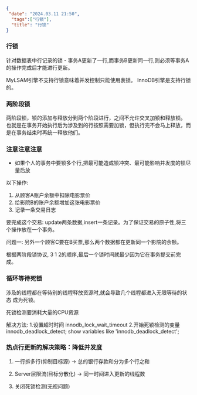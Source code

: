 

```json
{
 "date": "2024.03.11 21:50",
  "tags":["行锁"],
  "title": "行锁"
}
```

### 行锁

针对数据表中行记录的锁 - 事务A更新了一行,而事务B更新同一行,则必须等事务A的操作完成后才能进行更新。

MyLSAM引擎不支持行锁意味着并发控制只能使用表锁。
InnoDB引擎是支持行锁的。

### 两阶段锁

两阶段锁，锁的添加与释放分到两个阶段进行，之间不允许交叉加锁和释放锁。 也就是在事务开始执行后为涉及到的行按照需要加锁，但执行完不会马上释放，而是在事务结束时再统一释放他们。


### 注意注意注意

- 如果个人的事务中要锁多个行,把最可能造成锁冲突、最可能影响并发度的锁尽量后放


以下操作:
1. 从顾客A账户余额中扣除电影票价
2. 给影院B的账户余额增加这张电影票价
3. 记录一条交易日志

要完成这个交易: update两条数据,insert一条记录。为了保证交易的原子性,将三个操作放在一个事务。

问题一: 另外一个顾客C要在B买票,那么两个数据都在更新同一个影院的余额。

根据两阶段锁协议, 3 1 2的顺序,最后一个锁时间就最少因为它在事务提交前完成。



### 循环等待死锁

涉及的线程都在等待别的线程释放资源时,就会导致几个线程都进入无限等待的状态 成为死锁。

死锁检测要消耗大量的CPU资源

解决方法:
    1.设置超时时间 innodb_lock_wait_timeout
    2.开始死锁检测的变量innodb_deadlock_detect; show variables like 'innodb_deadlock_detect';

### 热点行更新的解决策略：降低并发度

1. 一行拆多行(抑制目标源) -> 总的银行存款和分为多个行之和 

2. Server层限流(目标分散化) -> 同一时间进入更新的线程数

3. 关闭死锁检测(无视问题)

